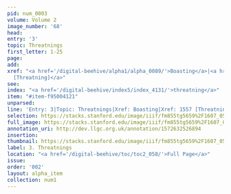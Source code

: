 ```yaml
---
pid: num_0003
volume: Volume 2
image_number: '68'
head: 
entry: '3'
topic: Threatnings
first_letter: 1-25
page: 
add: 
xref: "<a href='/digital-beehive/alpha1/alpha_0089/'>Boasting</a>|<a href='/digital-beehive/toc/toc2_306/'>1557
  [Threatning]</a>"
see: 
index: "<a href='/digital-beehive/index5/index_4131/'>threatning</a>"
item: "#item-f95004121"
unparsed: 
line: 'Entry: 3|Topic: Threatnings|Xref: Boasting|Xref: 1557 [Threatning]|Index: threatning|#item-f95004121'
selection: https://stacks.stanford.edu/image/iiif/fm855tg5659%2F1607_0535/773,1115,2986,537/full/0/default.jpg
full_image: https://stacks.stanford.edu/image/iiif/fm855tg5659%2F1607_0535/full/full/0/default.jpg
annotation_uri: http://dev.llgc.org.uk/annotation/1572632526894
insertion: 
thumbnail: https://stacks.stanford.edu/image/iiif/fm855tg5659%2F1607_0535/773,1115,600,180/250,/0/default.jpg
label: 3. Threatnings
location: "<a href='/digital-beehive/toc/toc2_058/'>Full Page</a>"
issue: 
order: '002'
layout: alpha_item
collection: num1
---
```

